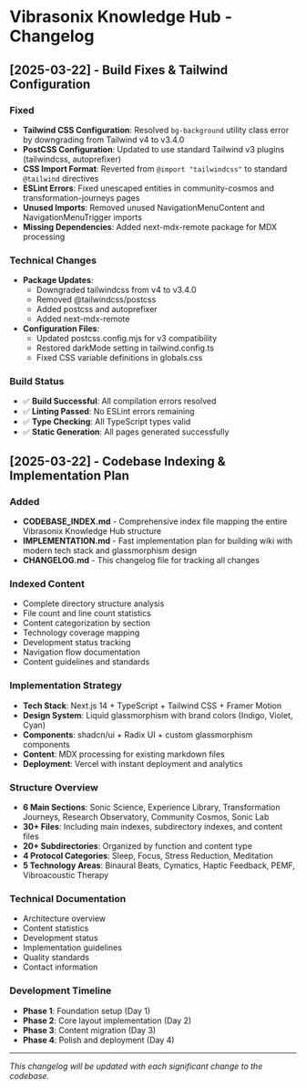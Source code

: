 # Vibrasonix Knowledge Hub - Changelog

## [2025-03-22] - Build Fixes & Tailwind Configuration

### Fixed
- **Tailwind CSS Configuration**: Resolved `bg-background` utility class error by downgrading from Tailwind v4 to v3.4.0
- **PostCSS Configuration**: Updated to use standard Tailwind v3 plugins (tailwindcss, autoprefixer)
- **CSS Import Format**: Reverted from `@import "tailwindcss"` to standard `@tailwind` directives
- **ESLint Errors**: Fixed unescaped entities in community-cosmos and transformation-journeys pages
- **Unused Imports**: Removed unused NavigationMenuContent and NavigationMenuTrigger imports
- **Missing Dependencies**: Added next-mdx-remote package for MDX processing

### Technical Changes
- **Package Updates**: 
  - Downgraded tailwindcss from v4 to v3.4.0
  - Removed @tailwindcss/postcss
  - Added postcss and autoprefixer
  - Added next-mdx-remote
- **Configuration Files**:
  - Updated postcss.config.mjs for v3 compatibility
  - Restored darkMode setting in tailwind.config.ts
  - Fixed CSS variable definitions in globals.css

### Build Status
- ✅ **Build Successful**: All compilation errors resolved
- ✅ **Linting Passed**: No ESLint errors remaining
- ✅ **Type Checking**: All TypeScript types valid
- ✅ **Static Generation**: All pages generated successfully

## [2025-03-22] - Codebase Indexing & Implementation Plan

### Added
- **CODEBASE_INDEX.md** - Comprehensive index file mapping the entire Vibrasonix Knowledge Hub structure
- **IMPLEMENTATION.md** - Fast implementation plan for building wiki with modern tech stack and glassmorphism design
- **CHANGELOG.md** - This changelog file for tracking all changes

### Indexed Content
- Complete directory structure analysis
- File count and line count statistics
- Content categorization by section
- Technology coverage mapping
- Development status tracking
- Navigation flow documentation
- Content guidelines and standards

### Implementation Strategy
- **Tech Stack**: Next.js 14 + TypeScript + Tailwind CSS + Framer Motion
- **Design System**: Liquid glassmorphism with brand colors (Indigo, Violet, Cyan)
- **Components**: shadcn/ui + Radix UI + custom glassmorphism components
- **Content**: MDX processing for existing markdown files
- **Deployment**: Vercel with instant deployment and analytics

### Structure Overview
- **6 Main Sections**: Sonic Science, Experience Library, Transformation Journeys, Research Observatory, Community Cosmos, Sonic Lab
- **30+ Files**: Including main indexes, subdirectory indexes, and content files
- **20+ Subdirectories**: Organized by function and content type
- **4 Protocol Categories**: Sleep, Focus, Stress Reduction, Meditation
- **5 Technology Areas**: Binaural Beats, Cymatics, Haptic Feedback, PEMF, Vibroacoustic Therapy

### Technical Documentation
- Architecture overview
- Content statistics
- Development status
- Implementation guidelines
- Quality standards
- Contact information

### Development Timeline
- **Phase 1**: Foundation setup (Day 1)
- **Phase 2**: Core layout implementation (Day 2)
- **Phase 3**: Content migration (Day 3)
- **Phase 4**: Polish and deployment (Day 4)

---

*This changelog will be updated with each significant change to the codebase.* 